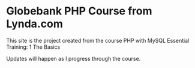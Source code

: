 # Globebank PHP Course from Lynda.com

This site is the project created from the course PHP with MySQL Essential Training: 1 The Basics

Updates will happen as I progress through the course.
